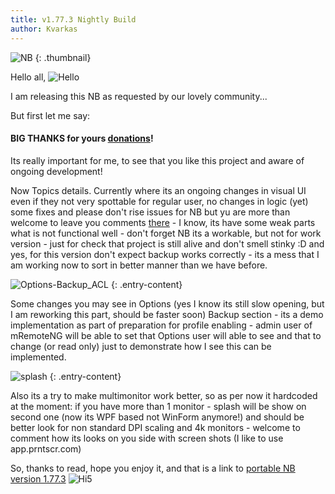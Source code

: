 ```yaml
---
title: v1.77.3 Nightly Build
author: Kvarkas 
---
```

![NB](https://img001.prntscr.com/file/img001/4PyoZdJ4Qx2uIj2iosG8iQ.png)
{: .thumbnail}

Hello all, ![Hello](https://reklama-no.ru/smiles/hi.gif)


I am releasing this NB as requested by our lovely community... 

<!--more-->

But first let me say:

#### BIG THANKS for yours [donations](https://mremoteng.org/contribute)!

Its really important for me, to see that you like this project and aware of ongoing development! 

Now Topics details.
Currently where its an ongoing changes in visual UI even if they not very spottable for regular user, no changes in logic (yet) some fixes and please don't rise issues for NB but yu are more than welcome to leave you comments [there](https://github.com/mRemoteNG/mRemoteNG/issues/2245) - I know, its have some weak parts what is not functional well - don't forget NB its a workable, but not for work version - just for check that project is still alive and don't smell stinky :D and yes, for this version don't expect backup works correctly - its a mess that I am working now to sort in better manner than we have before.

![Options-Backup_ACL](https://img001.prntscr.com/file/img001/Ke3SQeQSSZGCHdOm6ICdnQ.png)
{: .entry-content}

Some changes you may see in Options (yes I know its still slow opening, but I am reworking this part, should be faster soon) Backup section - its a demo implementation as part of preparation for profile enabling - admin user of mRemoteNG will be able to set that Options user will able to see and that to change (or read only) just to demonstrate how I see this can be implemented.

![splash](https://img001.prntscr.com/file/img001/1lKfrcukQk2PZeuAmRJ2Uw.png)
{: .entry-content}

Also its a try to make multimonitor work better, so as per now it hardcoded at the moment: if you have more than 1 monitor - splash will be show on second one (now its WPF based not WinForm anymore!) and should be better look for non standard DPI scaling and 4k monitors - welcome to comment how its looks on you side with screen shots (I like to use app.prntscr.com)

So, thanks to read, hope you enjoy it, and that is a link to [portable NB version 1.77.3](https://github.com/mRemoteNG/mRemoteNG/releases/download/v1.77.3-nb/Portable.-.1.77.3.NB.rar)
![Hi5](https://reklama-no.ru/smiles/high-five.gif)